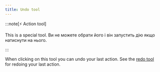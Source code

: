```yaml
---
title: Undo tool
---
```


:::note[⚡ Action tool]

This is a special tool.
Ви не можете обрати його і він запустить дію якщо натиснути на нього.

:::

When clicking on this tool you can undo your last action.
See the [redo tool](../redo) for redoing your last action.
